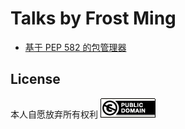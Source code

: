 # Talks by Frost Ming

- [基于 PEP 582 的包管理器](/pep582.html)

## License

本人自愿放弃所有权利
![Public Domain](assets/public-domain.png)
